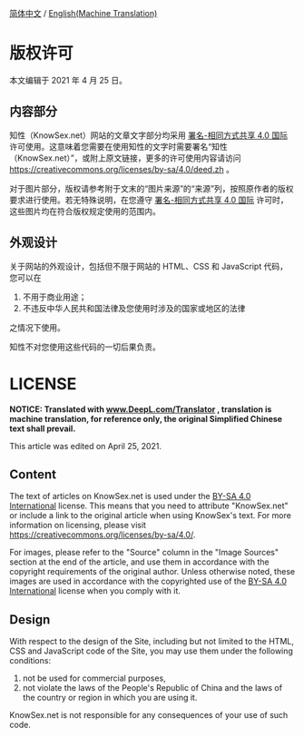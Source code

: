 [简体中文](#版权许可) / [English(Machine Translation)](#LICENSE)

# 版权许可

本文编辑于 2021 年 4 月 25 日。

## 内容部分

知性（KnowSex.net）网站的文章文字部分均采用 [署名-相同方式共享 4.0 国际](https://creativecommons.org/licenses/by-sa/4.0/deed.zh) 许可使用。这意味着您需要在使用知性的文字时需要署名“知性（KnowSex.net）”，或附上原文链接，更多的许可使用内容请访问 https://creativecommons.org/licenses/by-sa/4.0/deed.zh 。

对于图片部分，版权请参考附于文末的“图片来源”的“来源”列，按照原作者的版权要求进行使用。若无特殊说明，在您遵守 [署名-相同方式共享 4.0 国际](http://creativecommons.org/licenses/by-sa/4.0/) 许可时，这些图片均在符合版权规定使用的范围内。

## 外观设计

关于网站的外观设计，包括但不限于网站的 HTML、CSS 和 JavaScript 代码，您可以在

1. 不用于商业用途；
2. 不违反中华人民共和国法律及您使用时涉及的国家或地区的法律

之情况下使用。

知性不对您使用这些代码的一切后果负责。



# LICENSE

**NOTICE: Translated with www.DeepL.com/Translator , translation is machine translation, for reference only, the original Simplified Chinese text shall prevail.**

This article was edited on April 25, 2021.

## Content

The text of articles on KnowSex.net is used under the [BY-SA 4.0 International](https://creativecommons.org/licenses/by-sa/4.0/) license. This means that you need to attribute "KnowSex.net" or include a link to the original article when using KnowSex's text. For more information on licensing, please visit https://creativecommons.org/licenses/by-sa/4.0/.

For images, please refer to the "Source" column in the "Image Sources" section at the end of the article, and use them in accordance with the copyright requirements of the original author. Unless otherwise noted, these images are used in accordance with the copyrighted use of the [BY-SA 4.0 International](http://creativecommons.org/licenses/by-sa/4.0/) license when you comply with it.

## Design

With respect to the design of the Site, including but not limited to the HTML, CSS and JavaScript code of the Site, you may use them under the following conditions: 

1. not be used for commercial purposes,
2. not violate the laws of the People's Republic of China and the laws of the country or region in which you are using it.

KnowSex.net is not responsible for any consequences of your use of such code.

